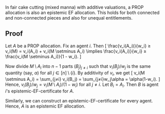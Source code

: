 In fair cake cutting (mixed manna) with additive valuations,
a PROP allocation is also an epistemic EF allocation.
This holds for both connected and non-connected pieces and also for unequal entitlements.

## Proof

Let $A$ be a PROP allocation. Fix an agent $i$. Then
\[ \frac{v_i(A_i)}{w_i} ≥ v_i(M) = v_i(A_i) + v_i(M \setminus A_i)
\implies \frac{v_i(A_i)}{w_i} ≥ \frac{v_i(M \setminus A_i)}{1 - w_i}. \]

Now divide $M \setminus A_i$ into $n-1$ parts $(B_j)_{j≠i}$ such that
$v_i(B_j)/w_j$ is the same quantity (say, $\alpha$) for all $j \in [n] \setminus \{i\}$.
By additivity of $v_i$, we get
\[ v_i(M \setminus A_i) = \sum_{j≠i} v_i(B_j) = \sum_{j≠i}w_j\alpha = \alpha(1-w_i). \]
Hence, $v_i(B_j)/w_j = v_i(M \setminus A_i)/(1-w_i)$ for all $j \neq i$.
Let $B_i = A_i$. Then $B$ is agent $i$'s epistemic-EF-certificate for $A$.

Similarly, we can construct an epistemic-EF-certificate for every agent.
Hence, $A$ is an epistemic EF allocation.
